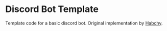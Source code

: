 # Discord Bot Template

Template code for a basic discord bot. Original implementation by [Habchy](https://github.com/Habchy).
